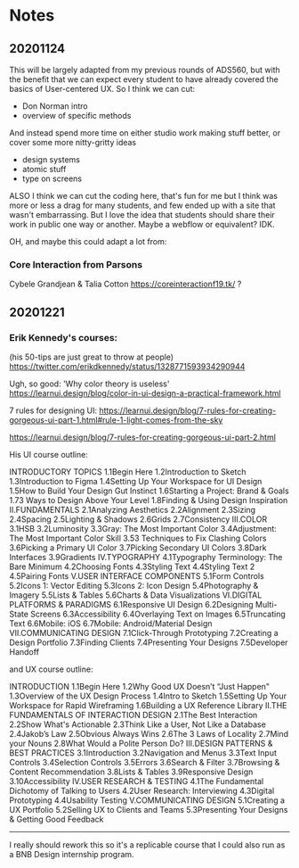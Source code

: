 # Notes

## 20201124
This will be largely adapted from my previous rounds of ADS560, but with the benefit that we can expect every student to have already covered the basics of User-centered UX. So I think we can cut:
- Don Norman intro
- overview of specific methods

And instead spend more time on either studio work making stuff better, or cover some more nitty-gritty ideas
- design systems
- atomic stuff
- type on screens

ALSO I think we can cut the coding here, that's fun for me but I think was more or less a drag for many students, and few ended up with a site that wasn't embarrassing. But I love the idea that students should share their work in public one way or another. Maybe a webflow or equivalent? IDK.

OH, and maybe this could adapt a lot from:

### Core Interaction from Parsons
Cybele Grandjean & Talia Cotton
https://coreinteractionf19.tk/
?

## 20201221

### Erik Kennedy's courses:

(his 50-tips are just great to throw at people) https://twitter.com/erikdkennedy/status/1328771593934290944

Ugh, so good: 'Why color theory is useless' https://learnui.design/blog/color-in-ui-design-a-practical-framework.html

7 rules for designing UI:
https://learnui.design/blog/7-rules-for-creating-gorgeous-ui-part-1.html#rule-1-light-comes-from-the-sky

https://learnui.design/blog/7-rules-for-creating-gorgeous-ui-part-2.html

His UI course outline:

INTRODUCTORY TOPICS
1.1Begin Here
1.2Introduction to Sketch
1.3Introduction to Figma
1.4Setting Up Your Workspace for UI Design
1.5How to Build Your Design Gut Instinct
1.6Starting a Project: Brand & Goals
1.73 Ways to Design Above Your Level
1.8Finding & Using Design Inspiration
II.FUNDAMENTALS
2.1Analyzing Aesthetics
2.2Alignment
2.3Sizing
2.4Spacing
2.5Lighting & Shadows
2.6Grids
2.7Consistency
III.COLOR
3.1HSB
3.2Luminosity
3.3Gray: The Most Important Color
3.4Adjustment: The Most Important Color Skill
3.53 Techniques to Fix Clashing Colors
3.6Picking a Primary UI Color
3.7Picking Secondary UI Colors
3.8Dark Interfaces
3.9Gradients
IV.TYPOGRAPHY
4.1Typography Terminology: The Bare Minimum
4.2Choosing Fonts
4.3Styling Text
4.4Styling Text 2
4.5Pairing Fonts
V.USER INTERFACE COMPONENTS
5.1Form Controls
5.2Icons 1: Vector Editing
5.3Icons 2: Icon Design
5.4Photography & Imagery
5.5Lists & Tables
5.6Charts & Data Visualizations
VI.DIGITAL PLATFORMS & PARADIGMS
6.1Responsive UI Design
6.2Designing Multi-State Screens
6.3Accessibility
6.4Overlaying Text on Images
6.5Truncating Text
6.6Mobile: iOS
6.7Mobile: Android/Material Design
VII.COMMUNICATING DESIGN
7.1Click-Through Prototyping
7.2Creating a Design Portfolio
7.3Finding Clients
7.4Presenting Your Designs
7.5Developer Handoff

and UX course outline:

INTRODUCTION
1.1Begin Here
1.2Why Good UX Doesn’t “Just Happen"
1.3Overview of the UX Design Process
1.4Intro to Sketch
1.5Setting Up Your Workspace for Rapid Wireframing
1.6Building a UX Reference Library
II.THE FUNDAMENTALS OF INTERACTION DESIGN
2.1The Best Interaction
2.2Show What's Actionable
2.3Think Like a User, Not Like a Database
2.4Jakob’s Law
2.5Obvious Always Wins
2.6The 3 Laws of Locality
2.7Mind your Nouns
2.8What Would a Polite Person Do?
III.DESIGN PATTERNS & BEST PRACTICES
3.1Introduction
3.2Navigation and Menus
3.3Text Input Controls
3.4Selection Controls
3.5Errors
3.6Search & Filter
3.7Browsing & Content Recommendation
3.8Lists & Tables
3.9Responsive Design
3.10Accessibility
IV.USER RESEARCH & TESTING
4.1The Fundamental Dichotomy of Talking to Users
4.2User Research: Interviewing
4.3Digital Prototyping
4.4Usability Testing
V.COMMUNICATING DESIGN
5.1Creating a UX Portfolio
5.2Selling UX to Clients and Teams
5.3Presenting Your Designs & Getting Good Feedback

---

I really should rework this so it's a replicable course that I could also run as a BNB Design internship program.

